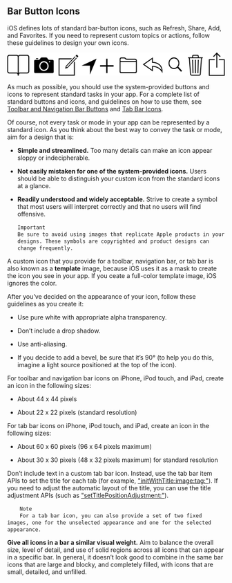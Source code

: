 ## Bar Button Icons
  iOS defines lots of standard bar-button icons, such as Refresh, Share, Add, and Favorites. If you need to represent custom topics or actions, follow these guidelines to design your own icons.
	  		
<img src="image/bar-icons_2x.png"  width="534" height="54">

  As much as possible, you should use the system-provided buttons and icons to represent standard tasks in your app. For a complete list of standard buttons and icons, and guidelines on how to use them, see [Toolbar and Navigation Bar Buttons](https://developer.apple.com/library/prerelease/ios/documentation/UserExperience/Conceptual/MobileHIG/Bars.html#//apple_ref/doc/uid/TP40006556-CH12-SW33) and [Tab Bar Icons](https://developer.apple.com/library/prerelease/ios/documentation/UserExperience/Conceptual/MobileHIG/Bars.html#//apple_ref/doc/uid/TP40006556-CH12-SW34).

  Of course, not every task or mode in your app can be represented by a standard icon. As you think about the best way to convey the task or mode, aim for a design that is:

*   **Simple and streamlined.** Too many details can make an icon appear sloppy or indecipherable.

*   **Not easily mistaken for one of the system-provided icons.** Users should be able to distinguish your custom icon from the standard icons at a glance.

*   **Readily understood and widely acceptable.** Strive to create a symbol that most users will interpret correctly and that no users will find offensive.

		Important
		Be sure to avoid using images that replicate Apple products in your designs. These symbols are copyrighted and product designs can change frequently.

  A custom icon that you provide for a toolbar, navigation bar, or tab bar is also known as a **template** image, because iOS uses it as a mask to create the icon you see in your app. If you ceate a full-color template image, iOS ignores the color.

  After you’ve decided on the appearance of your icon, follow these guidelines as you create it:

*   Use pure white with appropriate alpha transparency.

*   Don’t include a drop shadow.

*   Use anti-aliasing.

*   If you decide to add a bevel, be sure that it’s 90° (to help you do this, imagine a light source positioned at the top of the icon).

  For  toolbar and navigation bar icons on iPhone, iPod touch, and iPad, create an icon in the following sizes:

*   About 44 x 44 pixels

*   About 22 x 22 pixels (standard resolution)

  For tab bar icons on iPhone, iPod touch, and iPad, create an icon in the following sizes:

*   About 60 x 60 pixels (96 x 64 pixels maximum)

*   About 30 x 30 pixels (48 x 32 pixels maximum) for standard resolution

  Don’t include text in a custom tab bar icon. Instead, use the tab bar item APIs to set the title for each tab (for example, ["initWithTitle:image:tag:"](https://developer.apple.com/library/prerelease/ios/documentation/UIKit/Reference/UITabBarItem_Class/Reference/Reference.html#//apple_ref/occ/instm/UITabBarItem/initWithTitle:image:tag:)). If you need to adjust the automatic layout of the title, you can use the title adjustment APIs (such as ["setTitlePositionAdjustment:"](https://developer.apple.com/library/prerelease/ios/documentation/UIKit/Reference/UITabBarItem_Class/Reference/Reference.html#//apple_ref/occ/instm/UITabBarItem/setTitlePositionAdjustment:)).
  
		Note
		For a tab bar icon, you can also provide a set of two fixed images, one for the unselected appearance and one for the selected appearance.

  **Give all icons in a bar a similar visual weight.** Aim to balance the overall size, level of detail, and use of solid regions across all icons that can appear in a specific bar. In general, it doesn’t look good to combine in the same bar icons that are large and blocky, and completely filled, with icons that are small, detailed, and unfilled.
